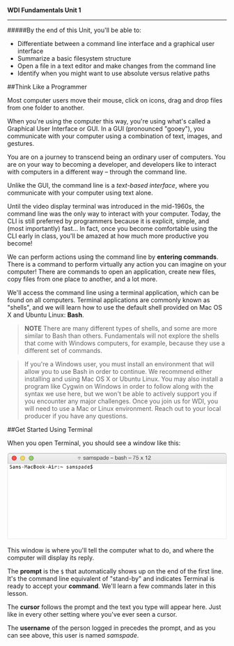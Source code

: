 **WDI Fundamentals Unit 1**

---

#####By the end of this Unit, you'll be able to:
* Differentiate between a command line interface and a graphical user interface
* Summarize a basic filesystem structure
* Open a file in a text editor and make changes from the command line
* Identify when you might want to use absolute versus relative paths

##Think Like a Programmer

Most computer users move their mouse, click on icons, drag and drop files from one folder to another.

When you're using the computer this way, you're using what's called a Graphical User Interface or GUI. In a GUI (pronounced "gooey"), you communicate with your computer using a combination of text, images, and gestures.

You are on a journey to transcend being an ordinary user of computers.
You are on your way to becoming a developer, and developers like to interact with computers in a different way – through the command line.

Unlike the GUI, the command line is a *text-based interface*, where you communicate with your computer using text alone.

Until the video display terminal was introduced in the mid-1960s, the command line was the only way to interact with your computer. Today, the CLI is still preferred by programmers because it is explicit, simple, and (most importantly)
fast... In fact, once you become comfortable using the CLI early in class, you'll be amazed at how much more productive you become!

We can perform actions using the command line by **entering commands**. There is a command to perform virtually any action you can imagine on your computer! There are commands to open an application, create new files, copy files from one place to another, and a lot more.

We'll access the command line using a terminal application, which can be found on all computers. Terminal applications are commonly known as "shells", and we will learn how to use the default shell provided on Mac OS X and Ubuntu Linux: **Bash**.

> **NOTE** There are many different types of shells, and some are more similar to Bash than others. Fundamentals will not explore the shells that come with Windows computers, for example, because they use a different set of commands.

> If you're a Windows user, you must install an environment that will allow you to use Bash in order to continue. We recommend either installing and using Mac OS X or Ubuntu Linux. You may also install a program like Cygwin on Windows in order to follow along with the syntax we use here, but we won't be able to actively support you if you encounter any major challenges. Once you join us for WDI, you will need to use a Mac or Linux environment. Reach out to your local producer if you have any questions.

##Get Started Using Terminal

When you open Terminal, you should see a window like this:

![:Blank Console](../assets/Graphics/terminal_blank.gif)

This window is where you'll tell the computer what to do, and where the computer will display its reply.

The **prompt** is the `$` that automatically shows up on the end of the first
line. It's the command line equivalent of "stand-by" and indicates Terminal is
ready to accept your **command**. We'll learn a few commands later in this lesson.

The **cursor** follows the prompt and the text you type will appear here. Just
like in every other setting where you've ever seen a cursor.

The **username** of the person logged in precedes the prompt, and as you can see
above, this user is named *samspade*.
